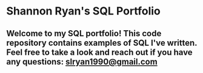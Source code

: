 # Shannon Ryan's SQL Portfolio

## Welcome to my SQL portfolio! This code repository contains examples of SQL I've written. Feel free to take a look and reach out if you have any questions: slryan1990@gmail.com
